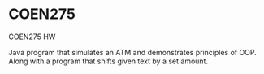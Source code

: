 # COEN275
COEN275 HW

Java program that simulates an ATM and demonstrates principles of OOP. Along with a program that shifts given text by a set amount.
